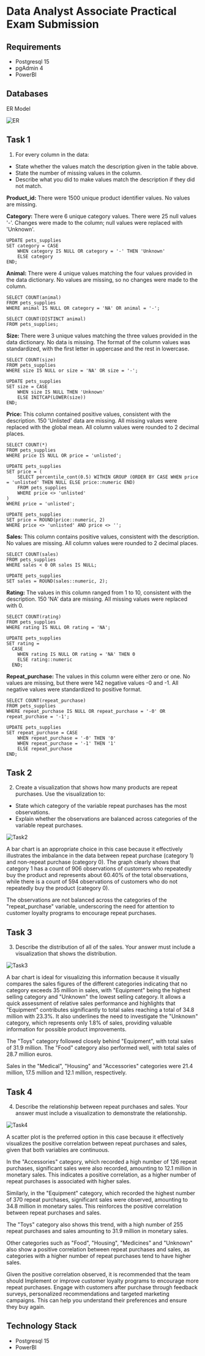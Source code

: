 # Data Analyst Associate Practical Exam Submission

## Requirements
- Postgresql 15
- pgAdmin 4
- PowerBI

## Databases
ER Model

![ER](Img/ER_model.png)

## Task 1

1. For every column in the data:
- State whether the values match the description given in the table above.
- State the number of missing values in the column.
- Describe what you did to make values match the description if they did not match.

**Product_id:** There were 1500 unique product identifier values. No values are missing.

**Category:** There were 6 unique category values. There were 25 null values '-'. Changes were made to the column; null values were replaced with 'Unknown'.
```
UPDATE pets_supplies
SET category = CASE
    WHEN category IS NULL OR category = '-' THEN 'Unknown'
    ELSE category
END;
```
**Animal:** There were 4 unique values matching the four values provided in the data dictionary. No values are missing, so no changes were made to the column.
```
SELECT COUNT(animal)
FROM pets_supplies
WHERE animal IS NULL OR category = 'NA' OR animal = '-';
```
```
SELECT COUNT(DISTINCT animal)
FROM pets_supplies;
```
**Size:** There were 3 unique values matching the three values provided in the data dictionary. No data is missing. The format of the column values was standardized, with the first letter in uppercase and the rest in lowercase.
```
SELECT COUNT(size)
FROM pets_supplies
WHERE size IS NULL or size = 'NA' OR size = '-';
```
```
UPDATE pets_supplies
SET size = CASE
    WHEN size IS NULL THEN 'Unknown'
    ELSE INITCAP(LOWER(size))
END;
```
**Price:** This column contained positive values, consistent with the description. 150 'Unlisted' data are missing. All missing values were replaced with the global mean. All column values were rounded to 2 decimal places.
```
SELECT COUNT(*)
FROM pets_supplies
WHERE price IS NULL OR price = 'unlisted';
```
```
UPDATE pets_supplies
SET price = (
    SELECT percentile_cont(0.5) WITHIN GROUP (ORDER BY CASE WHEN price = 'unlisted' THEN NULL ELSE price::numeric END)
    FROM pets_supplies
    WHERE price <> 'unlisted'
)
WHERE price = 'unlisted';
```
```
UPDATE pets_supplies
SET price = ROUND(price::numeric, 2)
WHERE price <> 'unlisted' AND price <> '';
```
**Sales:** This column contains positive values, consistent with the description. No values are missing. All column values were rounded to 2 decimal places.
```
SELECT COUNT(sales)
FROM pets_supplies
WHERE sales < 0 OR sales IS NULL;
```
```
UPDATE pets_supplies
SET sales = ROUND(sales::numeric, 2);
```
**Rating:** The values in this column ranged from 1 to 10, consistent with the description. 150 'NA' data are missing. All missing values were replaced with 0.
```
SELECT COUNT(rating)
FROM pets_supplies
WHERE rating IS NULL OR rating = 'NA';
```
```
UPDATE pets_supplies
SET rating = 
  CASE 
    WHEN rating IS NULL OR rating = 'NA' THEN 0
    ELSE rating::numeric
  END;
```
**Repeat_purchase:** The values in this column were either zero or one. No values are missing, but there were 142 negative values -0 and -1. All negative values were standardized to positive format.
```
SELECT COUNT(repeat_purchase)
FROM pets_supplies
WHERE repeat_purchase IS NULL OR repeat_purchase = '-0' OR repeat_purchase = '-1';
```
```
UPDATE pets_supplies
SET repeat_purchase = CASE 
    WHEN repeat_purchase = '-0' THEN '0'
    WHEN repeat_purchase = '-1' THEN '1'
    ELSE repeat_purchase
END;
```
## Task 2

2. Create a visualization that shows how many products are repeat purchases. Use the visualization to:
- State which category of the variable repeat purchases has the most observations.
- Explain whether the observations are balanced across categories of the variable repeat purchases.

![Task2](Img/Task2.png)

A bar chart is an appropriate choice in this case because it effectively illustrates the imbalance in the data between repeat purchase (category 1) and non-repeat purchase (category 0). The graph clearly shows that category 1 has a count of 906 observations of customers who repeatedly buy the product and represents about 60.40% of the total observations, while there is a count of 594 observations of customers who do not repeatedly buy the product (category 0).

The observations are not balanced across the categories of the "repeat_purchase" variable, underscoring the need for attention to customer loyalty programs to encourage repeat purchases. 

## Task 3

3. Describe the distribution of all of the sales. Your answer must include a visualization that shows the distribution.

![Task3](Img/Task3.png)

A bar chart is ideal for visualizing this information because it visually compares the sales figures of the different categories indicating that no category exceeds 35 million in sales, with "Equipment" being the highest selling category and "Unknown" the lowest selling category. It allows a quick assessment of relative sales performance and highlights that "Equipment" contributes significantly to total sales reaching a total of 34.8 million with 23.3%. It also underlines the need to investigate the "Unknown" category, which represents only 1.8% of sales, providing valuable information for possible product improvements.

The "Toys" category followed closely behind "Equipment", with total sales of 31.9 million. The "Food" category also performed well, with total sales of 28.7 million euros.

Sales in the "Medical", "Housing" and "Accessories" categories were 21.4 million, 17.5 million and 12.1 million, respectively.

## Task 4

4. Describe the relationship between repeat purchases and sales. Your answer must include a visualization to demonstrate the relationship.

![Task4](Img/Task4.png)

A scatter plot is the preferred option in this case because it effectively visualizes the positive correlation between repeat purchases and sales, given that both variables are continuous. 

In the "Accessories" category, which recorded a high number of 126 repeat purchases, significant sales were also recorded, amounting to 12.1 million in monetary sales. This indicates a positive correlation, as a higher number of repeat purchases is associated with higher sales.

Similarly, in the "Equipment" category, which recorded the highest number of 370 repeat purchases, significant sales were observed, amounting to 34.8 million in monetary sales. This reinforces the positive correlation between repeat purchases and sales.

The "Toys" category also shows this trend, with a high number of 255 repeat purchases and sales amounting to 31.9 million in monetary sales.

Other categories such as "Food", "Housing", "Medicines" and "Unknown" also show a positive correlation between repeat purchases and sales, as categories with a higher number of repeat purchases tend to have higher sales.

Given the positive correlation observed, it is recommended that the team should
Implement or improve customer loyalty programs to encourage more repeat purchases. 
Engage with customers after purchase through feedback surveys, personalized recommendations and targeted marketing campaigns. This can help you understand their preferences and ensure they buy again.

## Technology Stack
- Postgresql 15
- PowerBI
